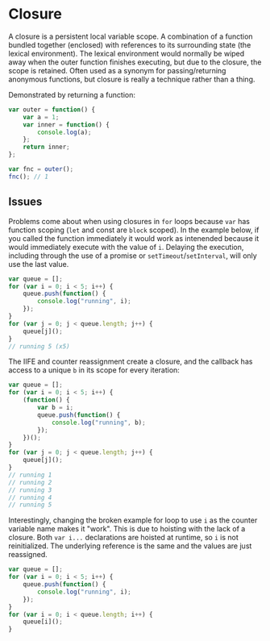 # Closure

A closure is a persistent local variable scope. A combination of a function bundled together (enclosed) with references to its surrounding state (the lexical environment). The lexical environment would normally be wiped away when the outer function finishes executing, but due to the closure, the scope is retained. Often used as a synonym for passing/returning anonymous functions, but closure is really a technique rather than a thing.

Demonstrated by returning a function:

```js
var outer = function() {
    var a = 1;
    var inner = function() {
        console.log(a);
    };
    return inner;
};

var fnc = outer();
fnc(); // 1
```

## Issues

Problems come about when using closures in `for` loops because `var` has function scoping (`let` and const are `block` scoped). In the example below, if you called the function immediately it would work as intenended because it would immediately execute with the value of `i`. Delaying the execution, including through the use of a promise or `setTimeout`/`setInterval`, will only use the last value.

```js
var queue = [];
for (var i = 0; i < 5; i++) {
    queue.push(function() {
        console.log("running", i);
    });
}
for (var j = 0; j < queue.length; j++) {
    queue[j]();
}
// running 5 (x5)
```

The IIFE and counter reassignment create a closure, and the callback has access to a unique `b` in its scope for every iteration:

```js
var queue = [];
for (var i = 0; i < 5; i++) {
    (function() {
        var b = i;
        queue.push(function() {
            console.log("running", b);
        });
    })();
}
for (var j = 0; j < queue.length; j++) {
    queue[j]();
}
// running 1
// running 2
// running 3
// running 4
// running 5
```

Interestingly, changing the broken example for loop to use `i` as the counter variable name makes it "work". This is due to hoisting with the lack of a closure. Both `var i...` declarations are hoisted at runtime, so `i` is not reinitialized. The underlying reference is the same and the values are just reassigned.

```js
var queue = [];
for (var i = 0; i < 5; i++) {
    queue.push(function() {
        console.log("running", i);
    });
}
for (var i = 0; i < queue.length; i++) {
    queue[i]();
}
```
